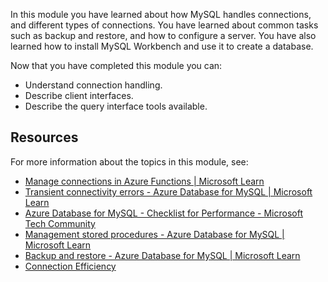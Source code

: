 In this module you have learned about how MySQL handles connections, and different types of connections. You have learned about common tasks such as backup and restore, and how to configure a server. You have also learned how to install MySQL Workbench and use it to create a database.

Now that you have completed this module you can:

- Understand connection handling.
- Describe client interfaces.
- Describe the query interface tools available.

## Resources

For more information about the topics in this module, see:

- [Manage connections in Azure Functions | Microsoft Learn](/azure/azure-functions/manage-connections)
- [Transient connectivity errors - Azure Database for MySQL | Microsoft Learn](/azure/mysql/concepts-connectivity#connect-efficiently-to-azure-database-for-mysql)
- [Azure Database for MySQL - Checklist for Performance - Microsoft Tech Community](https://techcommunity.microsoft.com/t5/azure-database-for-mysql-blog/azure-database-for-mysql-checklist-for-performance/ba-p/1095989)
- [Management stored procedures - Azure Database for MySQL | Microsoft Learn](/azure/mysql/reference-stored-procedures)
- [Backup and restore - Azure Database for MySQL | Microsoft Learn](/azure/mysql/concepts-backup)
- [Connection Efficiency](/azure/mysql/single-server/concept-performance-best-practices)
